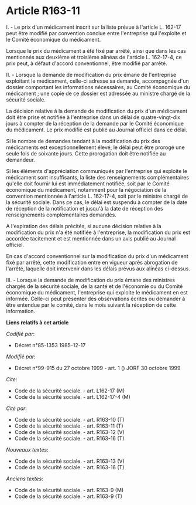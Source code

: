 # Article R163-11

I. - Le prix d'un médicament inscrit sur la liste prévue à l'article L. 162-17 peut être modifié par convention conclue entre
l'entreprise qui l'exploite et le Comité économique du médicament.

Lorsque le prix du médicament a été fixé par arrêté, ainsi que dans les cas mentionnés aux deuxième et troisième alinéas de
l'article L. 162-17-4, ce prix peut, à défaut d'accord conventionnel, être modifié par arrêté.

II. - Lorsque la demande de modification du prix émane de l'entreprise exploitant le médicament, celle-ci adresse sa demande,
accompagnée d'un dossier comportant les informations nécessaires, au Comité économique du médicament ; une copie de ce
dossier est adressée au ministre chargé de la sécurité sociale.

La décision relative à la demande de modification du prix d'un médicament doit être prise et notifiée à l'entreprise dans un
délai de quatre-vingt-dix jours à compter de la réception de la demande par le Comité économique du médicament. Le prix
modifié est publié au Journal officiel dans ce délai.

Si le nombre de demandes tendant à la modification du prix des médicaments est exceptionnellement élevé, le délai peut être
prorogé une seule fois de soixante jours. Cette prorogation doit être notifiée au demandeur.

Si les éléments d'appréciation communiqués par l'entreprise qui exploite le médicament sont insuffisants, la liste des
renseignements complémentaires qu'elle doit fournir lui est immédiatement notifiée, soit par le Comité économique du
médicament, notamment pour la négociation de la convention mentionnée à l'article L. 162-17-4, soit par le ministre chargé de
la sécurité sociale. Dans ce cas, le délai est suspendu à compter de la date de réception de la notification et jusqu'à la
date de réception des renseignements complémentaires demandés.

A l'expiration des délais précités, si aucune décision relative à la modification du prix n'a été notifiée à l'entreprise, la
modification du prix est accordée tacitement et est mentionnée dans un avis publié au Journal officiel.

En cas d'accord conventionnel sur la modification du prix d'un médicament fixé par arrêté, cette modification entre en
vigueur après abrogation de l'arrêté, laquelle doit intervenir dans les délais prévus aux alinéas ci-dessus.

III. - Lorsque la demande de modification du prix émane des ministres chargés de la sécurité sociale, de la santé et de
l'économie ou du Comité économique du médicament, l'entreprise qui exploite le médicament en est informée. Celle-ci peut
présenter des observations écrites ou demander à être entendue par le comité, dans le mois suivant la réception de cette
information.

**Liens relatifs à cet article**

_Codifié par_:

  - Décret n°85-1353 1985-12-17

_Modifié par_:

  - Décret n°99-915 du 27 octobre 1999 - art. 1 () JORF 30 octobre 1999

_Cite_:

  - Code de la sécurité sociale. - art. L162-17 (M)
  - Code de la sécurité sociale. - art. L162-17-4 (M)

_Cité par_:

  - Code de la sécurité sociale. - art. R163-10 (T)
  - Code de la sécurité sociale. - art. R163-11 (T)
  - Code de la sécurité sociale. - art. R163-12 (V)
  - Code de la sécurité sociale. - art. R163-16 (T)

_Nouveaux textes_:

  - Code de la sécurité sociale. - art. R163-13 (V)
  - Code de la sécurité sociale. - art. R163-16 (T)

_Anciens textes_:

  - Code de la sécurité sociale. - art. R163-9 (M)
  - Code de la sécurité sociale. - art. R163-9 (T)
